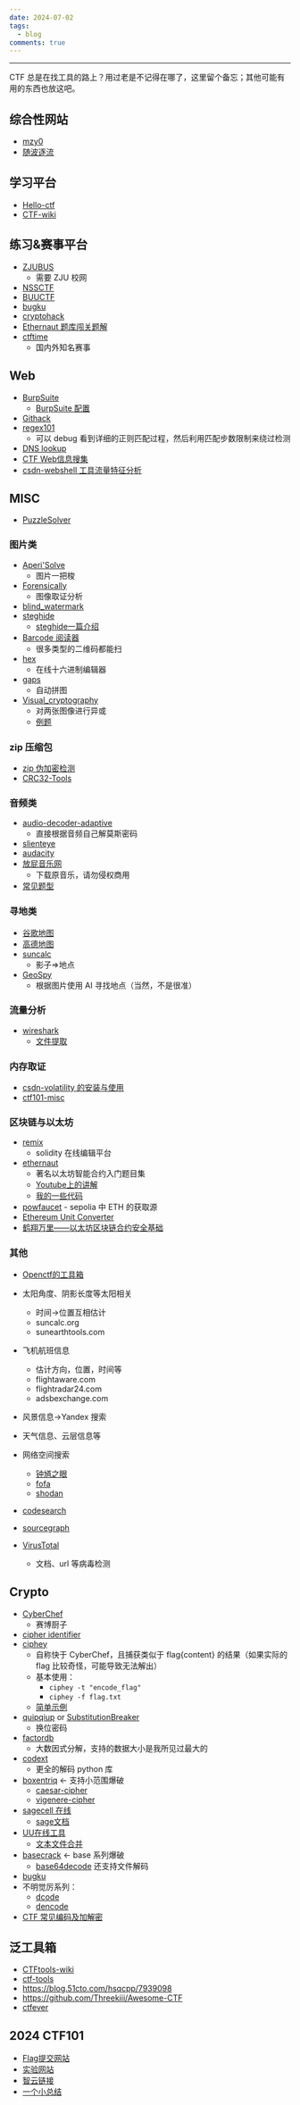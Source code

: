 ```yaml
---
date: 2024-07-02
tags:
  - blog
comments: true
---
```

***

CTF 总是在找工具的路上？用过老是不记得在哪了，这里留个备忘；其他可能有用的东西也放这吧。

<!-- more -->

## 综合性网站

- [mzy0](https://ctf.mzy0.com/)
- [随波逐流](http://1o1o.xyz/)

## 学习平台

- [Hello-ctf](https://hello-ctf.com/)
- [CTF-wiki](https://ctf-wiki.org/)
## 练习&赛事平台

- [ZJUBUS](https://zjusec.com/)
    - 需要 ZJU 校网
- [NSSCTF](https://www.nssctf.cn/problem)
- [BUUCTF](https://buuoj.cn/challenges)
- [bugku](https://ctf.bugku.com/)
- [cryptohack](https://cryptohack.org/challenges/)
- [Ethernaut 题库闯关题解](https://learnblockchain.cn/column/19)
- [ctftime](https://ctftime.org/ctfs)
    - 国内外知名赛事
## Web

- [BurpSuite](https://portswigger.net/burp/releases)
    - [BurpSuite 配置](http://testingpai.com/article/1715763803515)
- [Githack](https://github.com/lijiejie/GitHack)
- [regex101](https://regex101.com/)
    - 可以 debug 看到详细的正则匹配过程，然后利用匹配步数限制来绕过检测
- [DNS lookup](https://www.nslookup.io/)
- [CTF Web信息搜集](https://rickliu.com/posts/24259a52c7ee/index.html)
- [csdn-webshell 工具流量特征分析](https://blog.csdn.net/qq_53577336/article/details/125048353)
## MISC

- [PuzzleSolver](https://github.com/Byxs20/PuzzleSolver)

### 图片类

- [Aperi'Solve](https://aperisolve.com)
    - 图片一把梭
- [Forensically](https://forensically.com/lander)
    - 图像取证分析
- [blind_watermark](https://github.com/guofei9987/blind_watermark)
- [steghide](https://steghide.sourceforge.net/download.php)
    - [steghide一篇介绍](https://medium.com/@ece11106.sbit/steghide-tool-ec74edd69de4)
- [Barcode 阅读器](https://demo.dynamsoft.com/barcode-reader/)
    - 很多类型的二维码都能扫
- [hex](https://hexed.it/)
    - 在线十六进制编辑器
- [gaps](https://github.com/nemanja-m/gaps)
    - 自动拼图
- [Visual_cryptography](https://www.wikiwand.com/en/articles/Visual_cryptography)
    - 对两张图像进行异或
    - [例题](https://wilige.top/2018/09/26/NTFS%E6%95%B0%E6%8D%AE%E6%B5%81%E9%9A%90%E5%86%99/)

### zip 压缩包

- [zip 伪加密检测](https://ctfever.uniiem.com/tools/pseudo-encrypted-zip-check)
- [CRC32-Tools](https://github.com/AabyssZG/CRC32-Tools)
### 音频类

- [audio-decoder-adaptive](https://morsecode.world/international/decoder/audio-decoder-adaptive.html)
    - 直接根据音频自己解莫斯密码
- [slienteye](https://achorein.github.io/silenteye/)
- [audacity](https://www.audacityteam.org/)
- [放屁音乐网](https://www.fangpi.net/)
    - 下载原音乐，请勿侵权商用
- [常见题型](https://blog.csdn.net/qq_51652400/article/details/123504708)

### 寻地类

- [谷歌地图](https://www.google.com/maps)
- [高德地图](https://ditu.amap.com/)
- [suncalc](https://www.suncalc.org/)
    - 影子=>地点
- [GeoSpy](https://geospy.ai/)
    - 根据图片使用 AI 寻找地点（当然，不是很准）

### 流量分析

- [wireshark](https://www.wireshark.org/#downloadLink)
    - [文件提取](https://zgao.top/%E4%BB%8Ewireshark%E6%B5%81%E9%87%8F%E4%B8%AD%E6%8F%90%E5%8F%96%E6%96%87%E4%BB%B6/)

### 内存取证

- [csdn-volatility 的安装与使用](https://blog.csdn.net/weixin_44895005/article/details/123917324)
- [ctf101-misc](https://slides.tonycrane.cc/CTF101-2023-misc/lec3/#/2)

### 区块链与以太坊

- [remix](https://remix.ethereum.org/)
    - solidity 在线编辑平台
- [ethernaut](https://ethernaut.openzeppelin.com/)
    - 著名以太坊智能合约入门题目集
    - [Youtube上的讲解](https://www.youtube.com/playlist?list=PLO5VPQH6OWdWh5ehvlkFX-H3gRObKvSL6)
    - [我的一些代码](https://remix.ethereum.org/#lang=en&optimize=false&runs=200&evmVersion=null&version=soljson-v0.8.26+commit.8a97fa7a.js)
- [powfaucet](https://sepolia-faucet.pk910.de/)
      -  sepolia 中 ETH 的获取源
- [Ethereum Unit Converter](https://eth-converter.com/)
- [鹤翔万里——以太坊区块链合约安全基础](https://www.bilibili.com/video/BV1q2421Z7NK/)

### 其他

- [Openctf的工具箱](https://ns.openctf.net/learn/misc.html#%E5%B8%B8%E8%A7%81%E9%A2%98%E5%9E%8B%E5%8F%8A%E5%B7%A5%E5%85%B7)
- 太阳角度、阴影长度等太阳相关
    - 时间→位置互相估计
    - suncalc.org
    - sunearthtools.com
- 飞机航班信息
    - 估计方向，位置，时间等
    - flightaware.com
    - flightradar24.com
    - adsbexchange.com
- 风景信息→Yandex 搜索
- 天气信息、云层信息等

- 网络空间搜索
    - [钟馗之眼](https://www.zoomeye.org/)
    - [fofa](https://fofa.info/)
    - [shodan](https://www.shodan.io/)
- [codesearch](https://codesearch.aixcoder.com/#/)
- [sourcegraph](https://sourcegraph.com/search)
- [VirusTotal](https://www.virustotal.com/gui/home/upload)
    - 文档、url 等病毒检测

## Crypto

- [CyberChef](https://gchq.github.io/CyberChef/)
    - 赛博厨子
- [cipher identifier](https://www.boxentriq.com/code-breaking/cipher-identifier)
- [ciphey](https://gitcipyhub.com/Ciphey/Ciphey)
    - 自称快于 CyberChef，且捕获类似于 flag{content} 的结果（如果实际的 flag 比较奇怪，可能导致无法解出）
    - 基本使用：
        - `ciphey -t "encode_flag"`
        - `ciphey -f flag.txt`
    - [简单示例](attachments/CTF%20tools.png)
- [quipqiup](https://quipqiup.com/) or  [SubstitutionBreaker](https://gitlab.com/guballa/SubstitutionBreaker)
    - 换位密码
- [factordb](http://factordb.com/)
    - 大数因式分解，支持的数据大小是我所见过最大的
- [codext](https://github.com/dhondta/python-codext)
    - 更全的解码 python 库
- [boxentriq](https://www.boxentriq.com/) <- 支持小范围爆破
    - [caesar-cipher](https://www.boxentriq.com/code-breaking/caesar-cipher)
    - [vigenere-cipher](https://www.boxentriq.com/code-breaking/vigenere-cipher) 
- [sagecell 在线](https://sagecell.sagemath.org/)
    - [sage文档](https://doc.sagemath.org/html/en/tutorial/)
- [UU在线工具](https://uutool.cn/)
    - [文本文件合并](https://uutool.cn/txt-merge/)
- [basecrack](https://github.com/mufeedvh/basecrack/) <- base 系列爆破
    - [base64decode](https://www.base64decode.org/) 还支持文件解码
- [bugku](https://ctf.bugku.com/tools)
- 不明觉厉系列：
    - [dcode](https://www.dcode.fr/)
    - [dencode](https://dencode.com/)
- [CTF 常见编码及加解密](https://www.cnblogs.com/ruoli-s/p/14206145.html)
## 泛工具箱

- [CTFtools-wiki](https://github.com/ProbiusOfficial/CTFtools-wiki)
- [ctf-tools](https://github.com/zardus/ctf-tools)
- https://blog.51cto.com/hsqcpp/7939098
- https://github.com/Threekiii/Awesome-CTF
- [ctfever](https://ctfever.uniiem.com/)
## 2024 CTF101

- [Flag提交网站](https://ctf.zjusec.com/games/3/challenges)
- [实验网站](https://courses.zjusec.com/slides/)
- [智云链接](https://classroom.zju.edu.cn/coursedetail?course_id=63047)
- [一个小总结](https://juruo123.github.io/2024/07/02/CTF/)

